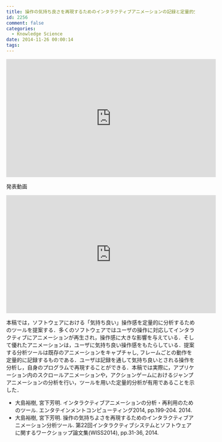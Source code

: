 ```yaml
---
title: 操作の気持ち良さを再現するためのインタラクティブアニメーションの記録と定量的分析
id: 2256
comment: false
categories:
  - Knowledge Science
date: 2014-11-26 00:00:14
tags:
---
```



<iframe width="560" height="315" src="https://www.youtube.com/embed/rjcUgRn7aj4" frameborder="0" allowfullscreen></iframe>


発表動画

<iframe width="560" height="315" src="https://www.youtube.com/embed/gUqFSKy1l9o" frameborder="0" allowfullscreen></iframe>


本稿では，ソフトウェアにおける「気持ち良い」操作感を定量的に分析するためのツールを提案する．多くのソフトウェアではユーザの操作に対応してインタラクティブにアニメーションが再生され，操作感に大きな影響を与えている．そして優れたアニメーションは，ユーザに気持ち良い操作感をもたらしている．提案する分析ツールは既存のアニメーションをキャプチャし, フレームごとの動作を定量的に記録するものである．ユーザは記録を通して気持ち良いとされる操作を分析し，自身のプログラムで再現することができる．本稿では実際に，アプリケーション内のスクロールアニメーションや，アクションゲームにおけるジャンプアニメーションの分析を行い，ツールを用いた定量的分析が有用であることを示した．

* 大島裕樹, 宮下芳明. インタラクティブアニメーションの分析・再利用のためのツール. エンタテインメントコンピューティング2014, pp.199-204\. 2014.
* 大島裕樹, 宮下芳明. 操作の気持ちよさを再現するためのインタラクティブアニメーション分析ツール. 第22回インタラクティブシステムとソフトウェアに関するワークショップ論文集(WISS2014), pp.31-36, 2014.
